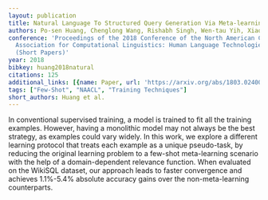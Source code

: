 ```yaml
---
layout: publication
title: Natural Language To Structured Query Generation Via Meta-learning
authors: Po-sen Huang, Chenglong Wang, Rishabh Singh, Wen-tau Yih, Xiaodong He
conference: 'Proceedings of the 2018 Conference of the North American Chapter of the
  Association for Computational Linguistics: Human Language Technologies, Volume 2
  (Short Papers)'
year: 2018
bibkey: huang2018natural
citations: 125
additional_links: [{name: Paper, url: 'https://arxiv.org/abs/1803.02400'}]
tags: ["Few-Shot", "NAACL", "Training Techniques"]
short_authors: Huang et al.
---
```

In conventional supervised training, a model is trained to fit all the
training examples. However, having a monolithic model may not always be the
best strategy, as examples could vary widely. In this work, we explore a
different learning protocol that treats each example as a unique pseudo-task,
by reducing the original learning problem to a few-shot meta-learning scenario
with the help of a domain-dependent relevance function. When evaluated on the
WikiSQL dataset, our approach leads to faster convergence and achieves
1.1%-5.4% absolute accuracy gains over the non-meta-learning counterparts.